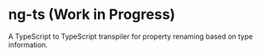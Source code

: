 # ng-ts (Work in Progress)

A TypeScript to TypeScript transpiler for property renaming based on type information. 

